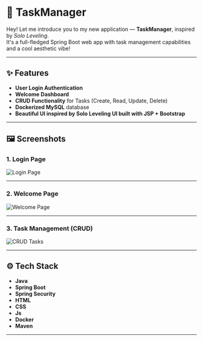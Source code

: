 # 🌟 TaskManager

Hey! Let me introduce you to my new application — **TaskManager**, inspired by *Solo Leveling*.  
It's a full-fledged Spring Boot web app with task management capabilities and a cool aesthetic vibe!

---

## ✨ Features

- **User Login Authentication**
- **Welcome Dashboard**
- **CRUD Functionality** for Tasks (Create, Read, Update, Delete)
- **Dockerized MySQL** database
- **Beautiful UI inspired by Solo Leveling UI built with **JSP + Bootstrap****

---

## 🖼️ Screenshots

### 1. **Login Page**
![Login Page](https://github.com/user-attachments/assets/a70c2356-c5bb-445a-88dd-7d2be9967329)

---

### 2. **Welcome Page**
![Welcome Page](https://github.com/user-attachments/assets/6a1323e8-06ce-49bc-8509-6528f830e691)

---

### 3. **Task Management (CRUD)**
![CRUD Tasks](https://github.com/user-attachments/assets/e2165183-906f-45a4-a218-4adeb008f445)

---

## ⚙️ Tech Stack

- **Java**
- **Spring Boot**
- **Spring Security**
- **HTML**
- **CSS**
- **Js**
- **Docker**
- **Maven**

---
